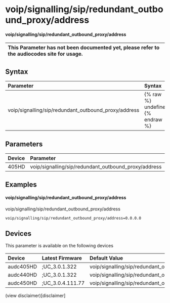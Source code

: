 ﻿---
description: voip/signalling/sip/redundant_outbound_proxy/address
search: false
---

# voip/signalling/sip/redundant_outbound_proxy/address

#### voip/signalling/sip/redundant_outbound_proxy/address


| This Parameter has not been documented yet, please refer to the audiocodes site for usage.  |
| :--- |

## Syntax
| Parameter | Syntax |
| :--- | :--- |
|voip/signalling/sip/redundant_outbound_proxy/address | {% raw %} undefined {% endraw %} |

## Parameters
|Device|Parameter|value|Description|
|:---|:---|:---|:---|
| 405HD | voip/signalling/sip/redundant_outbound_proxy/address |  |  |

## Examples
#### voip/signalling/sip/redundant_outbound_proxy/address

voip/signalling/sip/redundant_outbound_proxy/address

```
voip/signalling/sip/redundant_outbound_proxy/address=0.0.0.0
```

## Devices
This parameter is available on the following devices

| Device | Latest Firmware | Default Value |
|:---|:---|:---|
| audc405HD | ;UC_3.0.1.322 | voip/signalling/sip/redundant_outbound_proxy/address=0.0.0.0 
| audc440HD | ;UC_3.0.1.322 | voip/signalling/sip/redundant_outbound_proxy/address=0.0.0.0 
| audc450HD | ;UC_3.0.4.111.77 | voip/signalling/sip/redundant_outbound_proxy/address=0.0.0.0 

(view disclaimer)[disclaimer]
